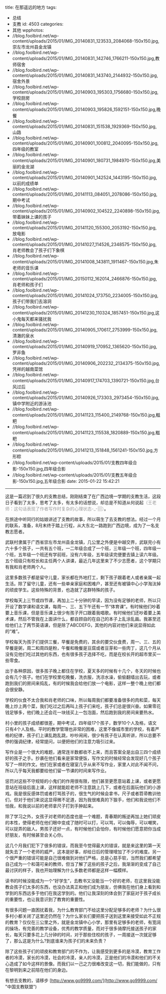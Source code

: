 title: 在那遥远的地方
tags:
  - 总结
  - 支教
id: 4503
categories:
  - 其他
wpphotos:
  - //blog.foolbird.net/wp-content/uploads/2015/01/IMG_20140831_123533_2084068-150x150.jpg,崇左市龙州县金龙镇
  - //blog.foolbird.net/wp-content/uploads/2015/01/IMG_20140831_142746_1766211-150x150.jpg,教师宿舍
  - //blog.foolbird.net/wp-content/uploads/2015/01/IMG_20140831_143740_2144932-150x150.jpg,宿舍外景
  - //blog.foolbird.net/wp-content/uploads/2015/01/IMG_20140903_195303_1756680-150x150.jpg,学校厨房
  - //blog.foolbird.net/wp-content/uploads/2015/01/IMG_20140903_195826_1592151-150x150.jpg,晚餐
  - //blog.foolbird.net/wp-content/uploads/2015/01/IMG_20140831_151538_1929369-150x150.jpg,山路
  - //blog.foolbird.net/wp-content/uploads/2015/01/IMG_20140901_100812_2040095-150x150.jpg,四年级的教室
  - //blog.foolbird.net/wp-content/uploads/2015/01/IMG_20140901_180731_1984970-150x150.jpg,美丽的金龙湖
  - //blog.foolbird.net/wp-content/uploads/2015/01/IMG_20140901_142524_1443195-150x150.jpg,以前的成绩单
  - //blog.foolbird.net/wp-content/uploads/2015/01/IMG_20141113_084051_2078086-150x150.jpg,期中考试
  - //blog.foolbird.net/wp-content/uploads/2015/01/IMG_20140902_104522_2240898-150x150.jpg,带着妹妹上课的孩子
  - //blog.foolbird.net/wp-content/uploads/2015/01/IMG_20141120_155300_2053192-150x150.jpg,放电影
  - //blog.foolbird.net/wp-content/uploads/2015/01/IMG_20141027_114526_2348575-150x150.jpg,肖老师教会了孩子们下象棋
  - //blog.foolbird.net/wp-content/uploads/2015/01/IMG_20141008_143811_1911467-150x150.jpg,朱老师的音乐课
  - //blog.foolbird.net/wp-content/uploads/2015/01/IMG_20150112_162014_2466876-150x150.jpg,肖老师和孩子们
  - //blog.foolbird.net/wp-content/uploads/2015/01/IMG_20141024_173750_2234005-150x150.jpg,孩子们带我们去溶洞
  - //blog.foolbird.net/wp-content/uploads/2015/01/IMG_20141230_110324_1857451-150x150.jpg,这小鬼每天都来骚扰我
  - //blog.foolbird.net/wp-content/uploads/2015/01/IMG_20140905_170617_2753999-150x150.jpg,清澈的泉水
  - //blog.foolbird.net/wp-content/uploads/2015/01/IMG_20140919_170952_1365620-150x150.jpg,罗非鱼
  - //blog.foolbird.net/wp-content/uploads/2015/01/IMG_20140906_202232_2134375-150x150.jpg,凭祥的越南菜馆
  - //blog.foolbird.net/wp-content/uploads/2015/01/IMG_20140917_174703_1390721-150x150.jpg,台风过后
  - //blog.foolbird.net/wp-content/uploads/2015/01/IMG_20140926_173303_2973454-150x150.jpg,镇中学附近的游泳池
  - //blog.foolbird.net/wp-content/uploads/2015/01/IMG_20141123_115400_2149768-150x150.jpg,糍粑
  - //blog.foolbird.net/wp-content/uploads/2015/01/IMG_20141123_115538_1820889-150x150.jpg,糍粑
  - //blog.foolbird.net/wp-content/uploads/2015/01/IMG_20141213_151848_1561241-150x150.jpg,方形粽
  - //blog.foolbird.net/wp-content/uploads/2015/01/支教四年级合影-150x150.jpg,四年级合影
  - //blog.foolbird.net/wp-content/uploads/2015/01/支教五年级合影-150x150.jpg,五年级合影
date: 2015-01-22 15:42:21
---

这是一篇迟到了很久的支教总结，刚刚结束了在广西边境一学期的支教生活，这段日子看到了太多，思考了太多，有太多的话想说，却总是不知道从何说起<span style="color: #999999;">（王老师：这句话表现了作者写作时复杂的心理状态-_-|||）</span>。

在旅途中听同行的姑娘讲述了支教的故事，所以萌生了去支教的想法。经过一个月的联系，准备，8月末终于踏上行程，从大东北一路跑到广西边境，成为了一名支教志愿者。

武联村隶属于广西省崇左市龙州县金龙镇，几公里之外便是中越交界，武联完小有六十多个孩子，一共有五个班，一二年级合成了一个班，三年级一个班，四年级一个班，五年级一个班还有学前班，没有六年级，五年级读完便要去镇上读六年级。五个班级只有校长和主任两个人讲课，最近几年这里来了不少志愿者，这个学期只有我和肖老师两个人。

这里多数孩子都是留守儿童，家长都在外地打工，剩下孩子跟着老人或者亲属一起生活。除了留守儿童，还有一些单亲家庭和困难户，甚至还有被镇中心小学淘汰掉的顽皮学生。这些特殊的背景，也造就了这群特殊的孩子。

学校每天上三节或四节课，再加上二十分钟的早读，因为没有足够的老师，所以只开设了数学课和语文课，每周一、三、五下午还有一节“体育课”。有时候他们吵着要上音乐课，但是音乐课上很少有孩子开口跟着我唱歌。有时候他们还吵着要上美术课，然后不管我在上面讲什么，都自顾自的在自己的本子上乱涂乱画。我甚至还给他们上了两节英语课，但是除了ABCDEFG，其他的内容对他们来说显得如此的“难”。

学校每天为孩子们提供三餐，早餐是免费的，其余的要交伙食费，周一、三、五的早餐是粥，周二和周四是粉，午餐和晚餐是豆腐或者豆芽和一些肉丁，这几个月从没有见他们吃过其他的东西，也有很多孩子选择不吃，而是在校长开的超市里买一些零食。

出于各种原因，很多孩子晚上都住在学校，夏天多的时候有十几个，冬天的时候也会有几个孩子。他们在学校里吃晚餐，洗衣服，洗凉水澡，偷偷翻墙出去玩，或者跑到我们的房间来捣乱，有的时候我会给他们放一个电影，这样一整个晚上他们都会很安静。

学校的伙食不太合我和肖老师的口味，所以每周我们都要准备很多的肉和菜，每天晚上炒上两个菜，我们吃过之后再叫上孩子们来吃，孩子们总是很兴奋。如果零花钱足够多，他们晚上还会花一块钱买上一包泡面，然后跑到我的房间来要热水。

村小里的孩子成绩都很差，期中考试，四年级17个孩子，数学10个人及格，语文只有4个人及格。平时的教学管理也非常的困难，这里不像城市里的学校，有着严格的纪律，孩子们上课乱跑乱跳，吵吵闹闹，很少有孩子在认真听讲，所以总要不停的强调纪律，经常提问，以便把他们的注意力吸引过来。

写作业是一个很大的难题，通常连半数都收不上来，而且答案全是出自三四个成绩好的孩子之手。抄袭在他们看来是家常便饭，写作文的时候经常会发现好几个孩子写了一样的作文。他们在家或者在寝室几乎从来不写作业，家里人对此不闻不问，所以几乎每天我都要给他们留一节课的时间来写作业。

惩罚对这些不守规矩的小鬼们的作用很有限，他们甚至更愿意站着上课，或者更愿意站在班级后面上课，这样就能趁老师不注意跳上几下，或者在后面玩他们的小游戏。我是很反感体罚或者打骂孩子的，很生气的时候会拿书，尺子或者笤帚教训他们，但对于他们来说这显得微不足道，因为我很难真的下狠手，他们和我说他们不怕我，和我说以前的老师拿尺子打到手肿起来。

除了学习之外，女孩子对老师的态度也是一个难题，青春期的叛逆再加上她们顽皮的本性，使得老师在他们眼中变成了随时可以打，可以骂，可以侮辱，可以嘲笑，可以捉弄的敌人。男孩子还好一点，有时候他们会怕你，有时候他们愿意把你当成好朋友，有时候甚至会关心你。

这几个月我们犯下了很多的错误，而我至今觉得最大的错误，就是来这里的第一天就失去了一个老师的威严，这本是好事，却给日后的管理增加了不少的难度。另一个很严重的错误可能是自己很难做到对他们严格，总是心慈手软，当然我们都希望自己成为一个和蔼可亲的教师，但当了解了这些的孩子之后，我渐渐的变成了自己最讨厌的样子，我也开始理解为什么多数老师都是这样一幅模样。

读书的时候没能成为一个“好学生”，去教书又没能当一个好的老师，在这里我没能教会孩子们太多的东西，也没办法真正和他们成为朋友，仿佛我在他们身上看到和学到的东西远多于他们在我这学到的。他们让我深刻的体会到了家庭对于孩子成长的重要性，也让我意识到了教育的重要性。

有很多问题一直困扰着我，为什么教育部门不给这里分配足够多的老师？为什么很多村小都关闭了这里还仍然在？为什么家长们要把孩子送到这里来接受如此不正规的教育？仅仅在三公里之外，就是金龙镇中心小学，那里有足够多的老师，有宽阔的操场，有完善的教学设备，优秀的教学质量，而对于很多骑摩托接送孩子的家长，每天只要多花上几分钟的时间，对于那些住校的孩子，一周接送一次就足够了，那么这是为什么?到底谁来为孩子们的未来负责？

除了这些孩子们的顽皮和教育部门的不作为，让我感受到更多的是冷漠，教育工作者的冷漠，家长的冷漠，社会的冷漠，亲人的冷漠，正是他们的冷漠和他们的不关心造成了如今这样的景像。而我们以一己之力很难改变这一切，我们能做的，只有在黎明到来之前陪在他们的身边。

有想去支教的，请移步 [http://www.go9999.com/](http://www.go9999.com/ "中国支教联盟")

